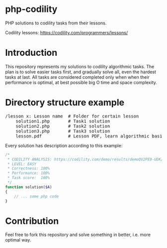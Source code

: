 php-codility
============

PHP solutions to codility tasks from their lessons.

Codility lessons: https://codility.com/programmers/lessons/

Introduction
============
This repository represents my solutions to codility algorithmic tasks. The plan is to solve easier tasks first, and gradually solve all, even the hardest tasks at last. All tasks are considered completed only when when their performance is optimal, at best possible big O time and space complexity.

Directory structure example
============
<pre>
/lesson x: Lesson name  # Folder for certain lesson 
    solution1.php       # Task1 solution
    solution2.php       # Task2 solution
    solution3.php       # Task3 solution
    lesson.pdf          # Lesson PDF, learn algorithmic basic required to solve tasks
</pre>

Every solution has description according to this example:
```php
/*
 * CODILITY ANALYSIS: https://codility.com/demo/results/demoQV2PE9-UDK/
 * LEVEL: EASY
 * Correctness:	100%
 * Performance:	100%
 * Task score:	100%
 */
function solution($A)
{
    // ... some php code
}
```

Contribution
============
Feel free to fork this repository and solve something in better, i.e. more optimal way.

